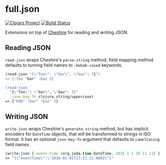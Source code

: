# full.json

[![Clojars Project](https://img.shields.io/clojars/v/fullcontact/full.json.svg)](https://clojars.org/fullcontact/full.json)
[![Build Status](https://travis-ci.org/fullcontact/full.json.svg?branch=master)](https://travis-ci.org/fullcontact/full.json)

Extensions on top of [Cheshire](https://github.com/dakrone/cheshire) for
reading and writing JSON.

## Reading JSON

`read-json` wraps Cheshire's `parse-string` method, field mapping method defaults to turning field names to `:kebab-cased` keywords.

```clojure
(read-json "{\"foo\": \"bar\", \"baz": 3}")
=> {:foo "bar" :baz 3}

(read-json
  "{\"foo\": \"bar\", \"baz": 3}"
  :json-key-fn clojure.string/uppercase)
=> {"FOO" "bar" "baz" 3}
```

## Writing JSON

`write-json` wraps Cheshire's `generate-string` method, but has implicit
encoders for `DateTime` objects, that will be transformed to strings in ISO
format. It has an optional `json-key-fn` argument that defaults to
`camelCasing` field names.

```clojure
(write-json {:event-time (org.joda.time.DateTime. 2016 1 1 10 11 11) })
=> "{\"eventTime\":\"2016-01-01T17:11:11.000Z\"}"
